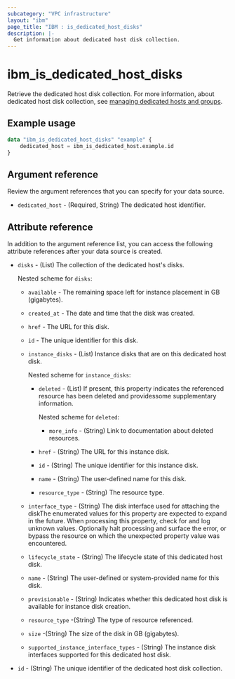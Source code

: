 ```yaml
---
subcategory: "VPC infrastructure"
layout: "ibm"
page_title: "IBM : is_dedicated_host_disks"
description: |-
  Get information about dedicated host disk collection.
---
```


# ibm_is_dedicated_host_disks
Retrieve the dedicated host disk collection. For more information, about dedicated host disk collection, see [managing dedicated hosts and groups](https://cloud.ibm.com/docs/vpc?topic=vpc-manage-dedicated-hosts-groups).

## Example usage

```terraform
data "ibm_is_dedicated_host_disks" "example" {
	dedicated_host = ibm_is_dedicated_host.example.id
}
```

## Argument reference
Review the argument references that you can specify for your data source. 

- `dedicated_host` - (Required, String) The dedicated host identifier.

## Attribute reference
In addition to the argument reference list, you can access the following attribute references after your data source is created. 

- `disks` - (List) The collection of the dedicated host's disks. 

  Nested scheme for `disks`:
  - `available` - The remaining space left for instance placement in GB (gigabytes).
  - `created_at` - The date and time that the disk was created.
  - `href` - The URL for this disk.
  - `id` - The unique identifier for this disk.
  - `instance_disks` - (List) Instance disks that are on this dedicated host disk. 

    Nested scheme for `instance_disks`:
    - `deleted` - (List) If present, this property indicates the referenced resource has been deleted and providessome supplementary information. 

      Nested scheme for `deleted`:
      - `more_info` - (String) Link to documentation about deleted resources.
    - `href` - (String) The URL for this instance disk.
    - `id` - (String) The unique identifier for this instance disk.
    - `name` - (String) The user-defined name for this disk.
    - `resource_type` - (String) The resource type.
  - `interface_type` - (String) The disk interface used for attaching the diskThe enumerated values for this property are expected to expand in the future. When processing this property, check for and log unknown values. Optionally halt processing and surface the error, or bypass the resource on which the unexpected property value was encountered.
  - `lifecycle_state` - (String) The lifecycle state of this dedicated host disk.
  - `name` - (String) The user-defined or system-provided name for this disk.
  - `provisionable` - (String) Indicates whether this dedicated host disk is available for instance disk creation.
  - `resource_type` -(String) The type of resource referenced.
  - `size` -(String)  The size of the disk in GB (gigabytes).
  - `supported_instance_interface_types` - (String) The instance disk interfaces supported for this dedicated host disk.
- `id` - (String) The unique identifier of the dedicated host disk collection.
